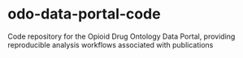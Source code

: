 # odo-data-portal-code
Code repository for the Opioid Drug Ontology Data Portal, providing reproducible analysis workflows associated with publications

